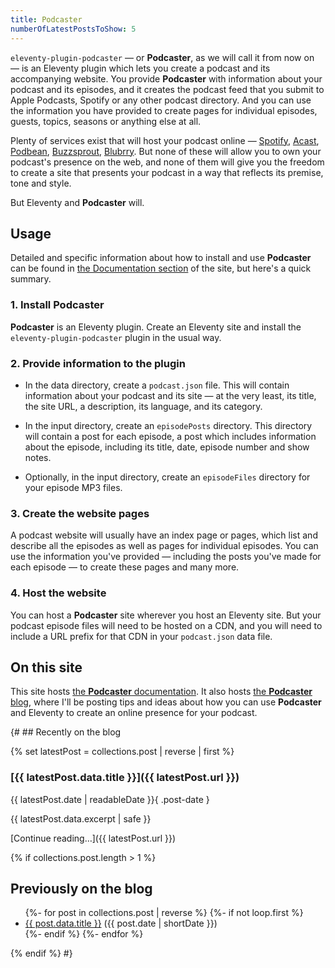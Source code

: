 ```yaml
---
title: Podcaster
numberOfLatestPostsToShow: 5
---
```

`eleventy-plugin-podcaster` — or **Podcaster**, as we will call it from now on — is an Eleventy plugin which lets you create a podcast and its accompanying website. You provide **Podcaster** with information about your podcast and its episodes, and it creates the podcast feed that you submit to Apple Podcasts, Spotify or any other podcast directory. And you can use the information you have provided to create pages for individual episodes, guests, topics, seasons or anything else at all.

Plenty of services exist that will host your podcast online — [Spotify][], [Acast][], [Podbean][], [Buzzsprout][], [Blubrry][]. But none of these will allow you to own your podcast's presence on the web, and none of them will give you the freedom to create a site that presents your podcast in a way that reflects its premise, tone and style.

But Eleventy and **Podcaster** will.

[Spotify]: https://podcasters.spotify.com
[Acast]: https://www.acast.com
[Podbean]: https://www.podbean.com
[Buzzsprout]: https://www.buzzsprout.com
[Blubrry]: https://blubrry.com

## Usage

Detailed and specific information about how to install and use **Podcaster** can be found in [the Documentation section](/docs) of the site, but here's a quick summary.

### 1. Install Podcaster

**Podcaster** is an Eleventy plugin. Create an Eleventy site and install the `eleventy-plugin-podcaster` plugin in the usual way.

### 2. Provide information to the plugin

- In the data directory, create a `podcast.json` file. This will contain information about your podcast and its site — at the very least, its title, the site URL, a description, its language, and its category.

- In the input directory, create an `episodePosts` directory. This directory will contain a post for each episode, a post which includes information about the episode, including its title, date, episode number and show notes.

- Optionally, in the input directory, create an `episodeFiles` directory for your episode MP3 files.

### 3. Create the website pages

A podcast website will usually have an index page or pages, which list and describe all the episodes as well as pages for individual episodes. You can use the information you've provided — including the posts you've made for each episode — to create these pages and many more.

### 4. Host the website

You can host a **Podcaster** site wherever you host an Eleventy site. But your podcast episode files will need to be hosted on a CDN, and you will need to include a URL prefix for that CDN in your `podcast.json` data file.

## On this site

This site hosts [the **Podcaster** documentation](/docs). It also hosts [the **Podcaster** blog](/blog), where I'll be posting tips and ideas about how you can use **Podcaster** and Eleventy to create an online presence for your podcast.

{# ## Recently on the blog

{% set latestPost = collections.post | reverse | first %}

### [{{ latestPost.data.title }}]({{ latestPost.url }})

{{ latestPost.date | readableDate }}{ .post-date }

{{ latestPost.data.excerpt | safe }}

[Continue reading…]({{ latestPost.url }})

{% if collections.post.length > 1 %}

## Previously on the blog

<!--markdownlint-disable MD033-->
<ul class="previous-posts">
{%- for post in collections.post | reverse %}
  {%- if not loop.first %}
  <li><a href="{{ post.url }}">{{ post.data.title }}</a> ({{ post.date | shortDate }})</li>
  {%- endif %}
{%- endfor %}
</ul>
<!--markdownlint-enable MD033-->

{% endif %} #}
